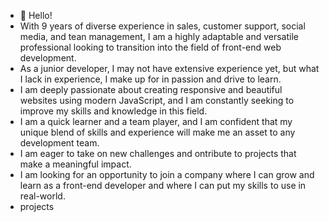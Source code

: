 - 👋 Hello!
- With 9 years of diverse experience in sales, customer support, social media, and tean management, I am a highly adaptable and versatile
professional looking to transition into the field of front-end web development.
- As a junior developer, I may not have extensive experience yet, but what I lack in experience, I make up for in passion and drive to learn.
- I am deeply passionate about creating responsive and beautiful websites using modern JavaScript, and I am constantly seeking to improve my skills and knowledge in this field.
- I am a quick learner and a team player, and I am confident that my unique blend of skills and experience will make me an asset to any development team.
- I am eager to take on new challenges and ontribute to projects that make a meaningful impact.
- I am looking for an opportunity to join a company where I can grow and learn as a front-end developer and where I can put my skills to use in real-world.
- projects
